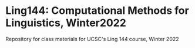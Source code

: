 # Ling144: Computational Methods for Linguistics, Winter2022
Repository for class materials for UCSC's Ling 144 course, Winter 2022
